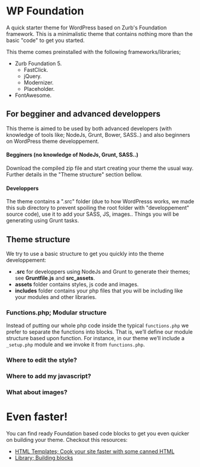 # WP Foundation

A quick starter theme for WordPress based on Zurb's Foundation framework. This is a minimalistic theme that contains nothing more than the basic "code" to get you started. 

This theme comes preinstalled with the following frameworks/libraries;
* Zurb Foundation 5.
  * FastClick.
  * jQuery.
  * Modernizer.
  * Placeholder.
* FontAwesome.


## For begginer and advanced developpers

This theme is aimed to be used by both advanced developers (with knowledge of tools like; NodeJs, Grunt, Bower, SASS..) and also beginners on WordPress theme developpement.

#### Begginers (no knowledge of NodeJs, Grunt, SASS..)
Download the compiled zip file and start creating your theme the usual way. Further details in the "Theme structure" section bellow.

#### Developpers
The theme contains a ".src" folder (due to how WordPresss works, we made this sub directory to prevent spoiling the root folder with "developpement" source code), use it to add your SASS, JS, images.. Things you will be generating using Grunt tasks.

## Theme structure

We try to use a basic structure to get you quickly into the theme developpement:

* **.src** for developpers using NodeJs and Grunt to generate their themes; see **Gruntfile.js** and **src_assets**.
* **assets** folder contains styles, js code and images.
* **includes** folder contains your php files that you will be including like your modules and other libraries.

### Functions.php; Modular structure

Instead of putting our whole php code inside the typical `functions.php` we prefer to separate the functions into blocks. That is, we’ll define our module structure based upon function. For instance, in our theme we’ll include a `_setup.php` module and we invoke it from `functions.php`.

### Where to edit the style?

### Where to add my javascript?

### What about images?

# Even faster!

You can find ready Foundation based code blocks to get you even quicker on building your theme. Checkout this resources:
*  [HTML Templates; Cook your site faster with some canned HTML](http://foundation.zurb.com/templates.html)
*  [Library; Building blocks](http://patterntap.com/code)
